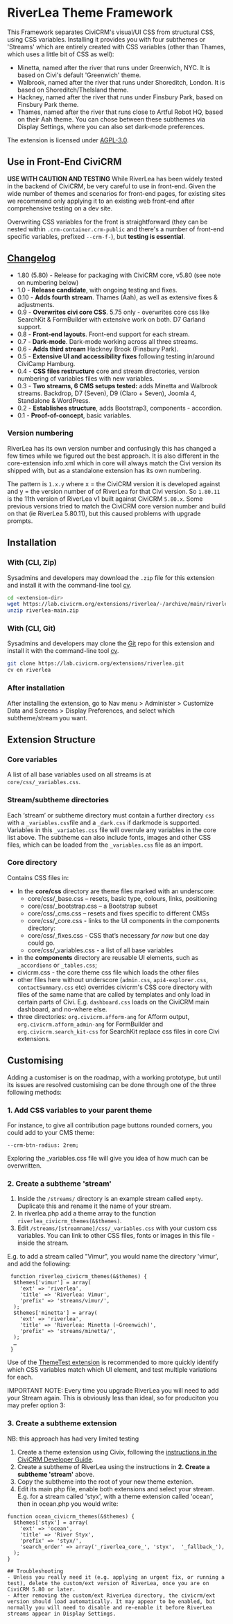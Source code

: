 # RiverLea Theme Framework

This Framework separates CiviCRM's visual/UI CSS from structural CSS, using CSS variables. Installing it provides you with four subthemes or 'Streams' which are entirely created with CSS variables (other than Thames, which uses a little bit of CSS as well):
 - Minetta, named after the river that runs under Greenwich, NYC. It is based on Civi's default 'Greenwich' theme.
 - Walbrook, named after the river that runs under Shoreditch, London. It is based on Shoreditch/TheIsland theme.
 - Hackney, named after the river that runs under Finsbury Park, based on Finsbury Park theme.
 - Thames, named after the river that runs close to Artful Robot HQ, based on their Aah theme.
 You can chose between these subthemes via Display Settings, where you can also set dark-mode preferences.

 The extension is licensed under [AGPL-3.0](LICENSE.txt).

 ## Use in Front-End CiviCRM

**USE WITH CAUTION AND TESTING** While RiverLea has been widely tested in the backend of CiviCRM, be very careful to use in front-end. Given the wide number of themes and scenarios for front-end pages, for existing sites we recommend only applying it to an existing web front-end after comprehensive testing on a dev site.

Overwriting CSS variables for the front is straightforward (they can be nested within `.crm-container.crm-public` and there's a number of front-end specific variables, prefixed `--crm-f-`), but **testing is essential**.

## [Changelog](CHANGELOG.md)

- 1.80 (5.80) - Release for packaging with CiviCRM core, v5.80 (see note on numbering below)
- 1.0 - **Release candidate**, with ongoing testing and fixes.
- 0.10 - **Adds fourth stream**. Thames (Aah), as well as extensive fixes & adjustments.
- 0.9 - **Overwrites civi core CSS**. 5.75 only - overwrites core css like SearchKit & FormBuilder with extensive work on both. D7 Garland support.
- 0.8 - **Front-end layouts**. Front-end support for each stream.
- 0.7 - **Dark-mode**. Dark-mode working across all three streams.
- 0.6 - **Adds third stream** Hackney Brook (Finsbury Park).
- 0.5 - **Extensive UI and accessibility fixes** following testing in/around CiviCamp Hamburg.
- 0.4 - **CSS files restructure** core and stream directories, version numbering of variables files with new variables.
- 0.3 - **Two streams, 6 CMS setups tested:** adds Minetta and Walbrook streams. Backdrop, D7 (Seven), D9 (Claro + Seven), Joomla 4, Standalone & WordPress.
- 0.2 - **Establishes structure**, adds Bootstrap3, components - accordion.
- 0.1 - **Proof-of-concept**, basic variables.

### Version numbering
RiverLea has its own version number and confusingly this has changed a few times while we figured out the best approach. It is also different in the core-extension info.xml which in core will always match the Civi version its shipped with, but as a standalone extension has its own numbering.

The pattern is `1.x.y` where x = the CiviCRM version it is developed against and y = the version number of of RiverLea for that Civi version. So `1.80.11` is the 11th version of RiverLea v1 built against CiviCRM `5.80.x`. Some previous versions tried to match the CiviCRM core version number and build on that (ie RiverLea 5.80.11), but this caused problems with upgrade prompts.

## Installation

### With (CLI, Zip)

Sysadmins and developers may download the `.zip` file for this extension and
install it with the command-line tool [cv](https://github.com/civicrm/cv).

```bash
cd <extension-dir>
wget https://lab.civicrm.org/extensions/riverlea/-/archive/main/riverlea-main.zip
unzip riverlea-main.zip
```

### With (CLI, Git)

Sysadmins and developers may clone the [Git](https://en.wikipedia.org/wiki/Git) repo for this extension and
install it with the command-line tool [cv](https://github.com/civicrm/cv).

```bash
git clone https://lab.civicrm.org/extensions/riverlea.git
cv en riverlea
```

### After installation

After installing the extension, go to Nav menu > Administer > Customize Data and Screens > Display Preferences, and select which subtheme/stream you want.

## Extension Structure

### Core variables
A list of all base variables used on all streams is at `core/css/_variables.css`.

### Stream/subtheme directories
Each ‘stream’ or subtheme directory must contain a further directory `css` with a `_variables.css`file and a `_dark.css` if darkmode is supported. Variables in this `_variables.css` file will overrule any variables in the core list above. The subtheme can also include fonts, images and other CSS files, which can be loaded from the `_variables.css` file as an import.

### Core directory
Contains CSS files in:
- In the **core/css** directory are theme files marked with an underscore:
  - core/css/_base.css – resets, basic type, colours, links, positioning
  - core/css/_bootstrap.css – a Bootstrap subset
  - core/css/_cms.css – resets and fixes specific to different CMSs
  - core/css/_core.css - links to the UI components in the components directory:
  - core/css/_fixes.css - CSS that’s necessary *for now* but one day could go.
  - core/css/_variables.css - a list of all base variables
- in the **components** directory are reusable  UI elements, such as `_accordions` or `_tables.css`;
- civicrm.css - the core theme css file which loads the other files
- other files here without underscore (`admin.css`, `api4-explorer.css`, `contactSummary.css` etc) overrides civicrm's CSS core directory with files of the same name that are called by templates and only load in certain parts of Civi. E.g. `dashboard.css` loads on the CiviCRM main dashboard, and no-where else.
- three directories: `org.civicrm.afform-ang` for Afform output, `org.civicrm.afform_admin-ang` for FormBuilder and `org.civicrm.search_kit-css` for SearchKit replace css files in core Civi extensions.

## Customising

Adding a customiser is on the roadmap, with a working prototype, but until its issues are resolved customising can be done through one of the three following methods:

### 1. Add CSS variables to your parent theme

For instance, to give all contribution page buttons rounded corners, you could add to your CMS theme:

```
--crm-btn-radius: 2rem;
```

Exploring the _variables.css file will give you idea of how much can be overwritten.

### 2. Create a subtheme 'stream'

1. Inside the `/streams/` directory is an example stream called `empty`. Duplicate this and rename it the name of your stream.
2. In riverlea.php add a theme array to the function `riverlea_civicrm_themes(&$themes)`.
3. Edit `/streams/[streamname]/css/_variables.css` with your custom css variables. You can link to other CSS files, fonts or images in this file - inside the stream.

E.g. to add a stream called "Vimur", you would name the directory 'vimur', and add the following:

```
 function riverlea_civicrm_themes(&$themes) {
  $themes['vimur'] = array(
    'ext' => 'riverlea',
    'title' => 'Riverlea: Vimur',
    'prefix' => 'streams/vimur/',
  );
  $themes['minetta'] = array(
    'ext' => 'riverlea',
    'title' => 'Riverlea: Minetta (~Greenwich)',
    'prefix' => 'streams/minetta/',
  );
  …
 }
```

Use of the [ThemeTest extension](https://lab.civicrm.org/extensions/themetest) is recommended to more quickly identify which CSS variables match which UI element, and test multiple variations for each.

IMPORTANT NOTE: Every time you upgrade RiverLea you will need to add your Stream again. This is obviously less than ideal, so for produciton you may prefer option 3:

### 3. Create a subtheme extension

NB: this approach has had very limited testing

1. Create a theme extension using Civix, following the [instructions in the CiviCRM Developer Guide](https://docs.civicrm.org/dev/en/latest/framework/theme/).
2. Create a subtheme of RiverLea using the instructions in **2. Create a subtheme 'stream'** above.
3. Copy the subtheme into the root of your new theme extenion.
4. Edit its main php file, enable both extensions and select your stream.
E.g. for a stream called 'styx', with a theme extension called 'ocean', then in ocean.php you would write:

```
function ocean_civicrm_themes(&$themes) {
  $themes['styx'] = array(
    'ext' => 'ocean',
    'title' => 'River Styx',
    'prefix' => 'styx/',
    'search_order' => array('_riverlea_core_', 'styx',  '_fallback_'),
  );
}

## Troubleshooting
- Unless you really need it (e.g. applying an urgent fix, or running a test), delete the custom/ext version of RiverLea, once you are on CiviCRM 5.80 or later.
- After removing the custom/ext RiverLea directory, the civicrm/ext version should load automatically. It may appear to be enabled, but normally you will need to disable and re-enable it before RiverLea streams appear in Display Settings.
